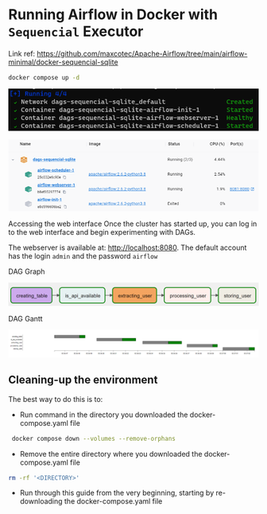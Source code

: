 # Running Airflow in Docker with `Sequencial` Executor

Link ref: <https://github.com/maxcotec/Apache-Airflow/tree/main/airflow-minimal/docker-sequencial-sqlite>

```bash
docker compose up -d
```

![dag-sequencial-docker-up](../../images/dag-sequencial-docker-up.png)

![dag-sequencial-docker-desktop](../../images/dag-sequencial-docker-desktop.png)

Accessing the web interface
Once the cluster has started up, you can log in to the web interface and begin experimenting with DAGs.

The webserver is available at: <http://localhost:8080>. The default account has the login `admin` and the password `airflow`

DAG Graph

![DAG Graph](../../images/dag-sequencial-graph.png)

DAG Gantt

![DAG Gantt](../../images/dag-sequencial-gantt.png)

## Cleaning-up the environment

The best way to do this is to:

- Run command in the directory you downloaded the docker-compose.yaml file

```bash
 docker compose down --volumes --remove-orphans 
```

- Remove the entire directory where you downloaded the docker-compose.yaml file

```bash
rm -rf '<DIRECTORY>'
```

- Run through this guide from the very beginning, starting by re-downloading the docker-compose.yaml file
